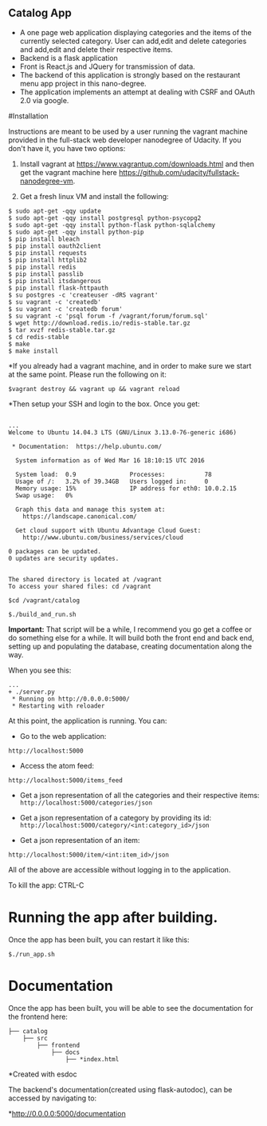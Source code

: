 
## Catalog App

* A one page web application displaying categories and the items of the currently selected category. 
User can add,edit and delete categories and add,edit and delete their respective items.
* Backend is a flask application
* Front is React.js and JQuery for transmission of data.
* The backend of this application is strongly based on the restaurant menu app project in this nano-degree.
* The application implements an attempt at dealing with CSRF and OAuth 2.0 via google.

#Installation

Instructions are meant to be used by a user running the vagrant machine provided in the full-stack web developer nanodegree of Udacity.
If you don't have it, you have two options: 
 
 1) Install vagrant at https://www.vagrantup.com/downloads.html and then get the vagrant machine here https://github.com/udacity/fullstack-nanodegree-vm.
 
 2) Get a fresh linux VM and install the following:
 
```
$ sudo apt-get -qqy update
$ sudo apt-get -qqy install postgresql python-psycopg2
$ sudo apt-get -qqy install python-flask python-sqlalchemy
$ sudo apt-get -qqy install python-pip
$ pip install bleach
$ pip install oauth2client
$ pip install requests
$ pip install httplib2
$ pip install redis
$ pip install passlib
$ pip install itsdangerous
$ pip install flask-httpauth
$ su postgres -c 'createuser -dRS vagrant'
$ su vagrant -c 'createdb'
$ su vagrant -c 'createdb forum'
$ su vagrant -c 'psql forum -f /vagrant/forum/forum.sql'
$ wget http://download.redis.io/redis-stable.tar.gz
$ tar xvzf redis-stable.tar.gz
$ cd redis-stable
$ make
$ make install
```

*If you already had a vagrant machine, and in order to make sure we start at the same point. Please run the following on it:

`$vagrant destroy && vagrant up && vagrant reload`

*Then setup your SSH and login to the box. Once you get:

```

...
Welcome to Ubuntu 14.04.3 LTS (GNU/Linux 3.13.0-76-generic i686)

 * Documentation:  https://help.ubuntu.com/

  System information as of Wed Mar 16 18:10:15 UTC 2016

  System load:  0.9               Processes:           78
  Usage of /:   3.2% of 39.34GB   Users logged in:     0
  Memory usage: 15%               IP address for eth0: 10.0.2.15
  Swap usage:   0%

  Graph this data and manage this system at:
    https://landscape.canonical.com/

  Get cloud support with Ubuntu Advantage Cloud Guest:
    http://www.ubuntu.com/business/services/cloud

0 packages can be updated.
0 updates are security updates.


The shared directory is located at /vagrant
To access your shared files: cd /vagrant
```

`$cd /vagrant/catalog`

`$./build_and_run.sh`

**Important:** That script will be a while, I recommend you go get a coffee or do something else for a while. It will build both the front end and back end, setting up and populating the database, creating documentation along the way.

When you see this:
```
...
+ ./server.py
 * Running on http://0.0.0.0:5000/
 * Restarting with reloader

```

At this point, the application is running. You can:

* Go to the web application:

 `http://localhost:5000`

* Access the atom feed:

`http://localhost:5000/items_feed`

* Get a json representation of all the categories and their respective items:
 `http://localhost:5000/categories/json`
 
* Get a json representation of a category by providing its id:
 `http://localhost:5000/category/<int:category_id>/json`

* Get a json representation of an item:

 `http://localhost:5000/item/<int:item_id>/json`

All of the above are accessible without logging in to the application.

To kill the app: CTRL-C

# Running the app after building.

Once the app has been built, you can restart it like this:

`$./run_app.sh`

# Documentation

Once the app has been built, you will be able to see the documentation for the frontend here:

```
├── catalog
    ├── src
        ├── frontend
            ├── docs
                ├── *index.html
```
*Created with esdoc

The backend's documentation(created using flask-autodoc), can be accessed by navigating to: 

*http://0.0.0.0:5000/documentation
